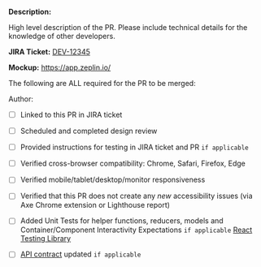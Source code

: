 **Description:**

High level description of the PR.  Please include technical details for the knowledge of other developers.

**JIRA Ticket:**
[DEV-12345](https://federal-spending-transparency.atlassian.net/browse/DEV-12345)

**Mockup:**
https://app.zeplin.io/

The following are ALL required for the PR to be merged:

Author:
- [ ] Linked to this PR in JIRA ticket
- [ ] Scheduled and completed design review 
- [ ] Provided instructions for testing in JIRA ticket and PR `if applicable`
- [ ] Verified cross-browser compatibility: Chrome, Safari, Firefox, Edge
- [ ] Verified mobile/tablet/desktop/monitor responsiveness
- [ ] Verified that this PR does not create any *new* accessibility issues (via Axe Chrome extension or Lighthouse report)
- [ ] Added Unit Tests for helper functions, reducers, models and Container/Component Interactivity Expectations `if applicable` [React Testing Library](react-testing-library.md)
- [ ] [API contract](https://github.com/fedspendingtransparency/usaspending-api/tree/dev/usaspending_api/api_contracts) updated `if applicable`


